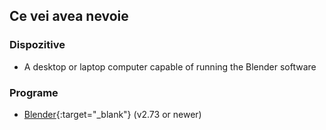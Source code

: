## Ce vei avea nevoie

### Dispozitive

+ A desktop or laptop computer capable of running the Blender software

### Programe

+ [Blender](https://www.blender.org/download/){:target="_blank"} (v2.73 or newer)